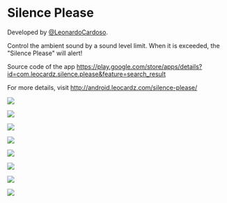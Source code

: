 Silence Please
=====================

Developed by <a href='https://github.com/LeonardoCardoso' target='_blank'>@LeonardoCardoso</a>. 

Control the ambient sound by a sound level limit. When it is exceeded, the "Silence Please" will alert!

Source code of the app https://play.google.com/store/apps/details?id=com.leocardz.silence.please&feature=search_result

For more details, visit http://android.leocardz.com/silence-please/


![](https://dl.dropboxusercontent.com/s/f793d1bvbll0915/1sp.png)

![](https://dl.dropboxusercontent.com/s/psb9occ7jb8hjez/2sp.png)

![](https://dl.dropboxusercontent.com/s/hxglrv2ov2ciwct/3sp.png)

![](https://dl.dropboxusercontent.com/s/yf16eo47vlq5dbo/4sp.png)

![](https://dl.dropboxusercontent.com/s/jjm87p4s8q64prf/5sp.png)

![](https://dl.dropboxusercontent.com/s/bonl7s1xkw15cfn/6sp.png)

![](https://dl.dropboxusercontent.com/s/wyc4y063qd2wzn9/7sp.png)

![](https://dl.dropboxusercontent.com/s/y47tli9h0cuymwb/8sp.png)

